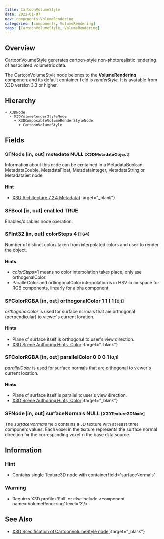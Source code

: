 ```yaml
---
title: CartoonVolumeStyle
date: 2022-01-07
nav: components-VolumeRendering
categories: [components, VolumeRendering]
tags: [CartoonVolumeStyle, VolumeRendering]
---
```

<style>
.post h3 {
  word-spacing: 0.2em;
}
</style>

## Overview

CartoonVolumeStyle generates cartoon-style non-photorealistic rendering of associated volumetric data.

The CartoonVolumeStyle node belongs to the **VolumeRendering** component and its default container field is *renderStyle.* It is available from X3D version 3.3 or higher.

## Hierarchy

```
+ X3DNode
  + X3DVolumeRenderStyleNode
    + X3DComposableVolumeRenderStyleNode
      + CartoonVolumeStyle
```

## Fields

### SFNode [in, out] **metadata** NULL <small>[X3DMetadataObject]</small>

Information about this node can be contained in a MetadataBoolean, MetadataDouble, MetadataFloat, MetadataInteger, MetadataString or MetadataSet node.

#### Hint

- [X3D Architecture 7.2.4 Metadata](https://www.web3d.org/specifications/X3Dv4Draft/ISO-IEC19775-1v4-CD1/Part01/components/core.html#Metadata){:target="_blank"}

### SFBool [in, out] **enabled** TRUE

Enables/disables node operation.

### SFInt32 [in, out] **colorSteps** 4 <small>[1,64]</small>

Number of distinct colors taken from interpolated colors and used to render the object.

#### Hints

- *colorSteps*=1 means no color interpolation takes place, only use orthogonalColor.
- ParallelColor and orthogonalColor interpolation is in HSV color space for RGB components, linearly for alpha component.

### SFColorRGBA [in, out] **orthogonalColor** 1 1 1 1 <small>[0,1]</small>

*orthogonalColor* is used for surface normals that are orthogonal (perpendicular) to viewer's current location.

#### Hints

- Plane of surface itself is orthogonal to user's view direction.
- [X3D Scene Authoring Hints, Color](https://www.web3d.org/x3d/content/examples/X3dSceneAuthoringHints.html#Color){:target="_blank"}

### SFColorRGBA [in, out] **parallelColor** 0 0 0 1 <small>[0,1]</small>

*parallelColor* is used for surface normals that are orthogonal to viewer's current location.

#### Hints

- Plane of surface itself is parallel to user's view direction.
- [X3D Scene Authoring Hints, Color](https://www.web3d.org/x3d/content/examples/X3dSceneAuthoringHints.html#Color){:target="_blank"}

### SFNode [in, out] **surfaceNormals** NULL <small>[X3DTexture3DNode]</small>

The *surfaceNormals* field contains a 3D texture with at least three component values. Each voxel in the texture represents the surface normal direction for the corresponding voxel in the base data source.

## Information

### Hint

- Contains single Texture3D node with containerField='surfaceNormals'

### Warning

- Requires X3D profile='Full' or else include \<component name='VolumeRendering' level='3'/\>

## See Also

- [X3D Specification of CartoonVolumeStyle node](https://www.web3d.org/documents/specifications/19775-1/V4.0/Part01/components/volume.html#CartoonVolumeStyle){:target="_blank"}
